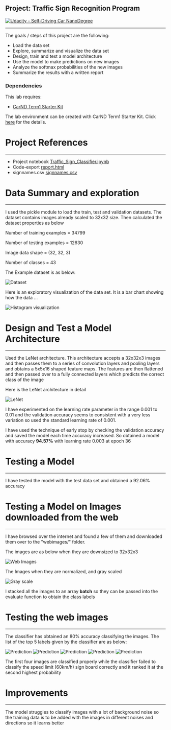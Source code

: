 ## Project: Traffic Sign Recognition Program
[![Udacity - Self-Driving Car NanoDegree](https://s3.amazonaws.com/udacity-sdc/github/shield-carnd.svg)](http://www.udacity.com/drive)

---
The goals / steps of this project are the following:
* Load the data set
* Explore, summarize and visualize the data set
* Design, train and test a model architecture
* Use the model to make predictions on new images
* Analyze the softmax probabilities of the new images
* Summarize the results with a written report

### Dependencies
This lab requires:

* [CarND Term1 Starter Kit](https://github.com/udacity/CarND-Term1-Starter-Kit)

The lab environment can be created with CarND Term1 Starter Kit. Click [here](https://github.com/udacity/CarND-Term1-Starter-Kit/blob/master/README.md) for the details.

# Project References
---
* Project notebook  [Traffic_Sign_Classifier.ipynb]
* Code-export [report.html]
* signnames.csv [signnames.csv]

[Traffic_Sign_Classifier.ipynb]: Traffic_Sign_Classifier.ipynb
[report.html]: report.html
[signnames.csv]: signnames.csv

# Data Summary and exploration
---
I used the pickle module to load the train, test and validation datasets. The dataset contains images already scaled to 32x32 size. Then calculated the dataset properties as below


Number of training examples = 34799

Number of testing examples = 12630

Image data shape = (32, 32, 3)

Number of classes = 43

The Example dataset is as below:

 ![ Dataset](./projectimages/input-images.png)

Here is an exploratory visualization of the data set. It is a bar chart showing how the data ...

 ![ Histogram visualization ](./projectimages/class-distribution.png)



# Design and Test a Model Architecture
---
Used the LeNet architecture. This architecture accepts a 32x32x3 images and then passes them to a series of convolution layers and pooling layers and obtains a 5x5x16 shaped feature maps. The features are then flattened and then passed over to a fully connected layers which predicts the correct class of the image

Here is the LeNet architecture in detail

 ![ LeNet ](./projectimages/lenet.png)

I have experimented on the learning rate parameter in the range 0.001 to 0.01 and the validation accuracy seems to consistent with a very less variation so used the standard learning rate of 0.001.

I have used the technique of early stop by checking the validation accuracy and saved the model each time accuracy increased. So obtained a model with accuracy **94.57%** with learning rate 0.003 at epoch 36

# Testing a Model
---
I have tested the model with the test data set and obtained a 92.06% accuracy

# Testing a Model on Images downloaded from the web
---
I have browsed over the internet and found a few of them and downloaded them over to the "webimages/" folder.

The images are as below when they are downsized to 32x32x3

 ![ Web Images ](./projectimages/web-images.png)

The Images when they are normalized, and gray scaled

 ![ Gray scale ](./projectimages/greyscale-webimages.png)

I stacked all the images to an array **batch** so they can be passed into the evaluate function to obtain the class labels

# Testing the web images
---
The classifier has obtained an 80% accuracy classifying the images. The list of the top 5 labels given by the classifier are as below:

 ![Prediction ](./projectimages/webimage-predicted.png)
 ![Prediction ](./projectimages/webimages[1].png)
 ![Prediction ](./projectimages/webimages[2].png)
 ![Prediction ](./projectimages/webimages[3].png)
 ![Prediction ](./projectimages/webimages[4].png)

The first four images are classified properly while the classifier failed to classify the speed limit (60km/h) sign board correctly and it ranked it at the second highest probability

# Improvements
---
The model struggles to classify images with a lot of background noise so the training data is to be added with the images in different noises and directions so it learns better